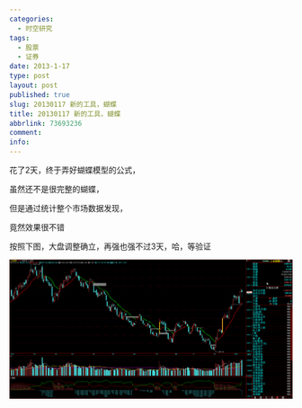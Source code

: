 ```yaml
---
categories:
  - 时空研究
tags:
  - 股票
  - 证券
date: 2013-1-17
type: post
layout: post
published: true
slug: 20130117 新的工具，蝴蝶
title: 20130117 新的工具，蝴蝶
abbrlink: 73693236
comment:
info:
---
```

花了2天，终于弄好蝴蝶模型的公式，

虽然还不是很完整的蝴蝶，

但是通过统计整个市场数据发现，

竟然效果很不错

按照下图，大盘调整确立，再强也强不过3天，哈，等验证


![20130117-0](/images/20130117-0.gif)
